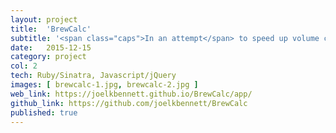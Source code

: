 ```yaml
---
layout: project
title:  'BrewCalc'
subtitle: '<span class="caps">In an attempt</span> to speed up volume calculations on brew-days, this app will calculate and visualize water/wort height, based on my three kettle brew-system and various other system variables.'
date:   2015-12-15
category: project
col: 2
tech: Ruby/Sinatra, Javascript/jQuery
images: [ brewcalc-1.jpg, brewcalc-2.jpg ]
web_link: https://joelkbennett.github.io/BrewCalc/app/
github_link: https://github.com/joelkbennett/BrewCalc
published: true
---
```


